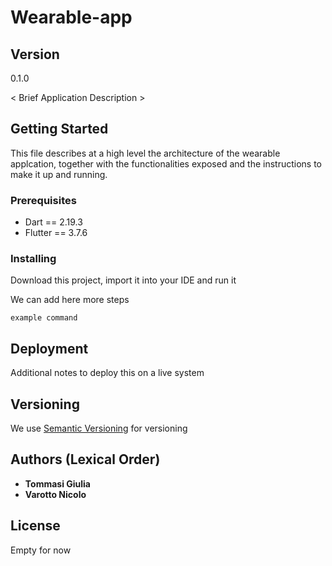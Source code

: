 # Wearable-app

## Version
0.1.0

< Brief Application Description >

## Getting Started

This file describes at a high level the architecture of the wearable applcation, together with the functionalities exposed and the instructions to make it up and running.

### Prerequisites

* Dart == 2.19.3
* Flutter == 3.7.6

### Installing

Download this project, import it into your IDE and run it

We can add here more steps

    example command


## Deployment

Additional notes to deploy this on a live system

## Versioning

We use [Semantic Versioning](http://semver.org/) for versioning

## Authors (Lexical Order)

  - **Tommasi Giulia**
  - **Varotto Nicolo**

## License

Empty for now